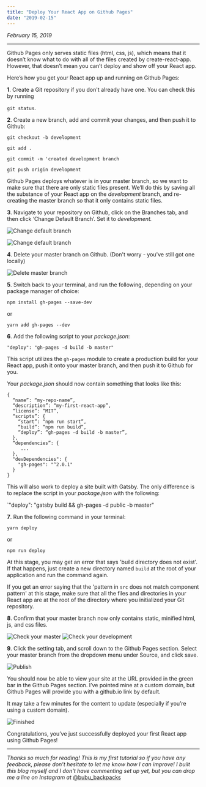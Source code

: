 ```yaml
---
title: "Deploy Your React App on Github Pages"
date: "2019-02-15"
---
```


_February 15, 2019_

___


Github Pages only serves static files (html, css, js), which means that it doesn’t know what to do with all of the files created by create-react-app. However, that doesn’t mean you can’t deploy and show off your React app.

Here’s how you get your React app up and running on Github Pages:

__1__. Create a Git repository if you don't already have one. You can check this by running 

`git status`.

__2__. Create a new branch, add and commit your changes, and then push it to Github:

`git checkout -b development`

`git add .`

`git commit -m 'created development branch`

`git push origin development`

Github Pages deploys whatever is in your master branch, so we want to make sure that there are only static files present. We’ll do this by saving all the substance of your React app on the _development_ branch, and re-creating the master branch so that it only contains static files.

__3__. Navigate to your repository on Github, click on the Branches tab, and then click ‘Change Default Branch’. Set it to _development._

![Change default branch](/gh-pages/1.png)

![Change default branch](/gh-pages/2.png)

__4__. Delete your master branch on Github. (Don't worry - you've still got one locally)

![Delete master branch](/gh-pages/3.png)

__5__. Switch back to your terminal, and run the following, depending on your package manager of choice:

`npm install gh-pages --save-dev`

or

`yarn add gh-pages --dev`

__6__. Add the following script to your _package.json_:

`"deploy": "gh-pages -d build -b master"`

This script utilizes the `gh-pages` module to create a production build for your React app, push it onto your master branch, and then push it to Github for you.

Your _package.json_ should now contain something that looks like this: 

```
{ 
  “name”: “my-repo-name”, 
  “description”: “my-first-react-app”, 
  “license”: “MIT”,
  “scripts”: { 
    “start”: “npm run start”, 
    “build”: “npm run build”, 
    “deploy”: “gh-pages -d build -b master”, 
  }, 
  “dependencies”: { 
     ...
  },
  "devDependencies": {
    "gh-pages": "^2.0.1"
  }
}
```

This will also work to deploy a site built with Gatsby. The only difference is to replace the script in your _package.json_ with the following:

`"deploy": "gatsby build && gh-pages -d public -b master"

__7__. Run the following command in your terminal: 

`yarn deploy` 

or 

`npm run deploy`

At this stage, you may get an error that says 'build directory does not exist'. If that happens, just create a new directory named `build` at the root of your application and run the command again.

If you get an error saying that the 'pattern in `src` does not match component pattern' at this stage, make sure that all the files and directories in your React app are at the root of the directory where you initialized your Git repository. 

__8__. Confirm that your master branch now only contains static, minified html, js, and css files.

![Check your master](/gh-pages/4.png)
![Check your development](/gh-pages/5.png)

__9__. Click the setting tab, and scroll down to the Github Pages section. Select your master branch from the dropdown menu under Source, and click save.

![Publish](/gh-pages/6.png)

You should now be able to view your site at the URL provided in the green bar in the Github Pages section. I’ve pointed mine at a custom domain, but Github Pages will provide you with a github.io link by default.

It may take a few minutes for the content to update (especially if you’re using a custom domain).

![Finished](/gh-pages/7.png)

Congratulations, you’ve just successfully deployed your first React app using Github Pages!

---

_Thanks so much for reading! This is my first tutorial so if you have any feedback, please don’t hesitate to let me know how I can improve! I built this blog myself and I don't have commenting set up yet, but you can drop me a line on Instagram at_ [@bubu_backpacks](https://instagram.com/bubu_backpacks)